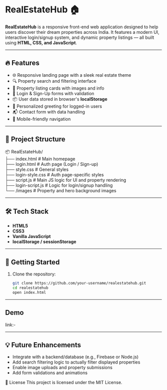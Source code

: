 # RealEstateHub 🏠

**RealEstateHub** is a responsive front-end web application designed to help users discover their dream properties across India. It features a modern UI, interactive login/signup system, and dynamic property listings — all built using **HTML, CSS, and JavaScript**.

---

## 🔥 Features

- 🌐 Responsive landing page with a sleek real estate theme
- 🔍 Property search and filtering interface
- 🏡 Property listing cards with images and info
- 🔐 Login & Sign-Up forms with validation
- 📦 User data stored in browser's **localStorage**
- 👋 Personalized greeting for logged-in users
- 📬 Contact form with data handling
- 📱 Mobile-friendly navigation

---

## 📁 Project Structure <br>
📦 RealEstateHub/ <br>
├── index.html # Main homepage <br>
├── login.html # Auth page (Login / Sign-up) <br>
├── style.css # General styles <br>
├── login-style.css # Auth page-specific styles <br>
├── script.js # Main JS logic for UI and property rendering <br>
├── login-script.js # Logic for login/signup handling <br>
└── /images # Property and hero background images<br>

---

## 🛠️ Tech Stack

- **HTML5**
- **CSS3**
- **Vanilla JavaScript**
- **localStorage / sessionStorage**

---

## 🚀 Getting Started

1. Clone the repository:
   ```bash
   git clone https://github.com/your-username/realestatehub.git
   cd realestatehub
   open index.html
   ```
---
## Demo

link:- 

---

## 💡 Future Enhancements
- Integrate with a backend/database (e.g., Firebase or Node.js)
- Add search filtering logic to actually filter displayed properties
- Enable image uploads and property submissions
- Add form validations and animations

📄 License
This project is licensed under the MIT License.
